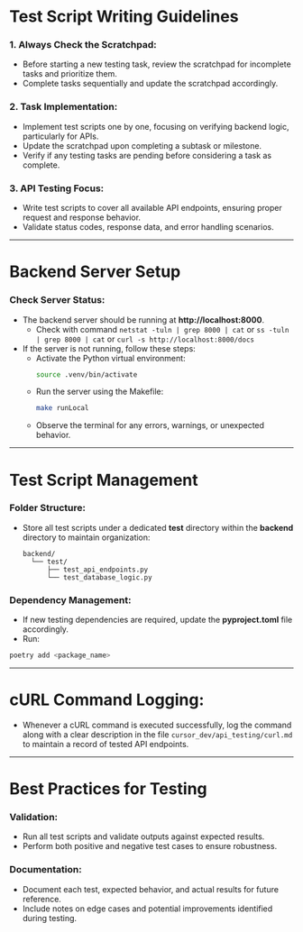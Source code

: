 # **Test Script Writing Guidelines**

### **1. Always Check the Scratchpad:**
- Before starting a new testing task, review the scratchpad for incomplete tasks and prioritize them.
- Complete tasks sequentially and update the scratchpad accordingly.

### **2. Task Implementation:**
- Implement test scripts one by one, focusing on verifying backend logic, particularly for APIs.
- Update the scratchpad upon completing a subtask or milestone.
- Verify if any testing tasks are pending before considering a task as complete.

### **3. API Testing Focus:**
- Write test scripts to cover all available API endpoints, ensuring proper request and response behavior.
- Validate status codes, response data, and error handling scenarios.

---

# **Backend Server Setup**

### **Check Server Status:**
- The backend server should be running at **http://localhost:8000**.
  - Check with command `netstat -tuln | grep 8000 | cat` or `ss -tuln | grep 8000 | cat` or `curl -s http://localhost:8000/docs`
- If the server is not running, follow these steps:
  - Activate the Python virtual environment:
    ```bash
    source .venv/bin/activate
    ```
  - Run the server using the Makefile:
    ```bash
    make runLocal
    ```
  - Observe the terminal for any errors, warnings, or unexpected behavior.

---

# **Test Script Management**

### **Folder Structure:**
- Store all test scripts under a dedicated **test** directory within the **backend** directory to maintain organization:
  ```plaintext
  backend/
    └── test/
        ├── test_api_endpoints.py
        └── test_database_logic.py
  ```

### **Dependency Management:**
- If new testing dependencies are required, update the **pyproject.toml** file accordingly.
- Run:
```bash
poetry add <package_name>
```

---

# **cURL Command Logging:**
- Whenever a cURL command is executed successfully, log the command along with a clear description in the file `cursor_dev/api_testing/curl.md` to maintain a record of tested API endpoints.

---

# **Best Practices for Testing**

### **Validation:**
- Run all test scripts and validate outputs against expected results.
- Perform both positive and negative test cases to ensure robustness.

### **Documentation:**
- Document each test, expected behavior, and actual results for future reference.
- Include notes on edge cases and potential improvements identified during testing.

